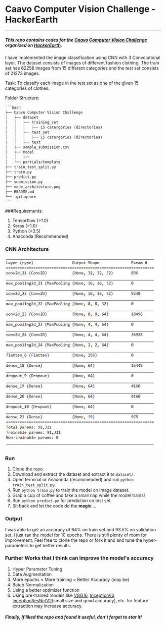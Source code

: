 # Caavo Computer Vision Challenge - HackerEarth

------



##### This repo contains codes for the [Caavo](https://caavo.com/) [Computer Vision Challenge](https://www.hackerearth.com/challenge/hiring/caavo-software-engineer-hiring-challenge/?utm_source=challenges-modern&utm_campaign=participated-challenges&utm_medium=right-panel) organized on [HackerEarth](https://www.hackerearth.com/).

I have implemented the image classification using CNN with 3 Convolutional layer. The dataset consists of images of different fashion clothing. The train set has 62258 images from 15 different categories and the test set consists of 21273 images.

Task: To classify each image in the test set as one of the given 15 categories of clothes.



Folder Structure:

```
​```bash
├── Caavo Computer Vision Challenge
│   ├── dataset
│   │   ├── training_set
│   │   │   ├── 15 catergories (directories) 
|   │   ├── test_set
│   │   │   ├── 15 catergories (directories) 
|   │   ├── test
│   ├── sample_submission.csv
│   ├── model
│   │   ├── 
│   └── partials/template
├── train_test_split.py
├── train.py
├── predict.py
├── submission.py
├── mode_architecture.png
├── README.md
└── .gitignore
​```
```



###Requirements:

1. Tensorflow (>1.0)
2. Keras (>1.0)
3. Python (>3.5)
4. Anaconda (Recommended)



### CNN Architecture

![CNN-Model Architecture](model_architecture.PNG)



### Run 

1. Clone the repo.
2. Download and extract the dataset and extract it to ``dataset/``.
3. Open terminal or Anaconda (recommended) and run `python train_test_split.py`.
4. Run `python train.py` to train the model on image dataset.
5. Grab a cup of coffee and take a small nap while the model trains!
6. Run `python predict.py` for prediction on test set.
7. Sit back and let the code do the **magic**....



### Output

I was able to get an accuracy of 94% on train set and 93.5% on validation set. I just ran the model for 10 epochs. There is still plenty of room for improvement. Feel free to clone the repo or fork it and and tune the hyper-parameters to get better results.



### Further Works that I think can improve the model's accuracy

1. Hyper Parameter Tuning
2. Data Augmentation
3. More epochs = More training = Better Accuracy (may be)
4. Batch Normalization
5. Using a better optimizer function
6. Using pre-trained models like [VGG16](https://keras.io/applications/#vgg16), [InceptionV3](https://keras.io/applications/#inceptionv3), [InceptionResNetV2](https://keras.io/applications/#inceptionresnetv2)(small size and good accuracy), etc. for feature extraction may increase accuracy.



##### Finally, If liked the repo and found it useful, don't forget to star it!  
